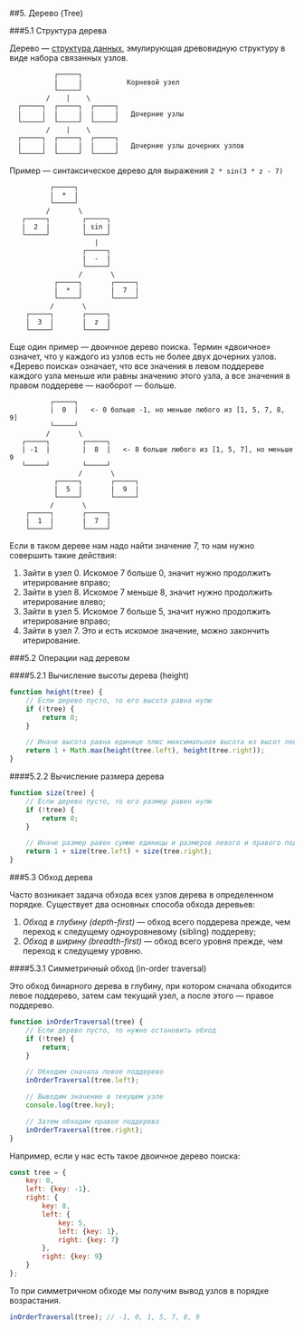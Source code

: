 ##5. Дерево (Tree)

###5.1 Структура дерева

Дерево &mdash; [структура данных][1], эмулирующая древовидную структуру в виде набора связанных узлов.

```
           ┌─────┐
           |     |           Корневой узел
           └─────┘
         /    |    \
  ┌─────┐  ┌─────┐  ┌─────┐
  |     |  |     |  |     |   Дочерние узлы
  └─────┘  └─────┘  └─────┘
         /    |    \
  ┌─────┐  ┌─────┐  ┌─────┐
  |     |  |     |  |     |   Дочерние узлы дочерних узлов
  └─────┘  └─────┘  └─────┘
```

Пример &mdash; синтаксическое дерево для выражения `2 * sin(3 * z - 7)`

```
          ┌─────┐
          |  *  |
          └─────┘
         /       \
   ┌─────┐        ┌─────┐
   |  2  |        | sin |
   └─────┘        └─────┘
                     |
                  ┌─────┐
                  |  -  |
                  └─────┘
                 /       \
           ┌─────┐       ┌─────┐
           |  *  |       |  7  |
           └─────┘       └─────┘
          /       \
    ┌─────┐       ┌─────┐
    |  3  |       |  z  |
    └─────┘       └─────┘
```

[1]: https://ru.wikipedia.org/wiki/Дерево_(структура_данных)

Еще один пример &mdash; двоичное дерево поиска. Термин &laquo;двоичное&raquo; означет, что у каждого из узлов есть
не более двух дочерних узлов. &laquo;Дерево поиска&raquo; означает, что все значения в левом поддереве каждого узла
меньше или равны значению этого узла, а все значения в правом поддереве &mdash; наоборот &mdash; больше.

```
          ┌─────┐
          |  0  |   <- 0 больше -1, но меньше любого из [1, 5, 7, 8, 9]
          └─────┘
         /       \
   ┌─────┐        ┌─────┐
   | -1  |        |  8  |   <- 8 больше любого из [1, 5, 7], но меньше 9
   └─────┘        └─────┘
                 /       \
           ┌─────┐       ┌─────┐
           |  5  |       |  9  |
           └─────┘       └─────┘
          /       \
    ┌─────┐       ┌─────┐
    |  1  |       |  7  |
    └─────┘       └─────┘
```

Если в таком дереве нам надо найти значение 7, то нам нужно совершить такие действия:

1. Зайти в узел 0. Искомое 7 больше 0, значит нужно продолжить итерирование вправо;
2. Зайти в узел 8. Искомое 7 меньше 8, значит нужно продолжить итерирование влево;
3. Зайти в узел 5. Искомое 7 больше 5, значит нужно продолжить итерирование вправо;
4. Зайти в узел 7. Это и есть искомое значение, можно закончить итерирование.

###5.2 Операции над деревом

####5.2.1 Вычисление высоты дерева (height)

```js
function height(tree) {
    // Если дерево пусто, то его высота равна нулю
    if (!tree) {
        return 0;
    }

    // Иначе высота равна единице плюс максимальная высота из высот левого и правого поддеревьев
    return 1 + Math.max(height(tree.left), height(tree.right));
}
```

####5.2.2 Вычисление размера дерева

```js
function size(tree) {
    // Если дерево пусто, то его размер равен нулю
    if (!tree) {
        return 0;
    }

    // Иначе размер равен сумме единицы и размеров левого и правого поддеревьев
    return 1 + size(tree.left) + size(tree.right);
}
```

###5.3 Обход дерева

Часто возникает задача обхода всех узлов дерева в определенном порядке. Существует два основных способа обхода
деревьев:

1. _Обход в глубину (depth-first)_ &mdash; обход всего поддерева прежде, чем переход к следущему одноуровневому (sibling)
поддереву;
1. _Обход в ширину (breadth-first)_ &mdash; обход всего уровня прежде, чем переход к следущему уровню.

####5.3.1 Симметричный обход (in-order traversal)

Это обход бинарного дерева в глубину, при котором сначала обходится левое поддерево, затем сам текущий узел, а после этого
&mdash; правое поддерево.

```js
function inOrderTraversal(tree) {
    // Если дерево пусто, то нужно остановить обход
    if (!tree) {
        return;
    }

    // Обходим сначала левое поддерево
    inOrderTraversal(tree.left);

    // Выводим значение в текущем узле
    console.log(tree.key);

    // Затем обходим правое поддерево
    inOrderTraversal(tree.right);
}
```

Например, если у нас есть такое двоичное дерево поиска:

```js
const tree = {
    key: 0,
    left: {key: -1},
    right: {
        key: 8,
        left: {
            key: 5,
            left: {key: 1},
            right: {key: 7}
        },
        right: {key: 9}
    }
};
```

То при симметричном обходе мы получим вывод узлов в порядке возрастания.

```js
inOrderTraversal(tree); // -1, 0, 1, 5, 7, 8, 9
```
